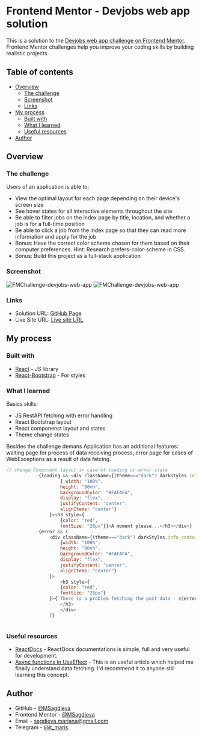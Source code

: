 # Frontend Mentor - Devjobs web app solution

This is a solution to the [Devjobs web app challenge on Frontend Mentor](https://www.frontendmentor.io/challenges/devjobs-web-app-HuvC_LP4l). Frontend Mentor challenges help you improve your coding skills by building realistic projects.

## Table of contents

- [Overview](#overview)
  - [The challenge](#the-challenge)
  - [Screenshot](#screenshot)
  - [Links](#links)
- [My process](#my-process)
  - [Built with](#built-with)
  - [What I learned](#what-i-learned)
  - [Useful resources](#useful-resources)
- [Author](#author)


## Overview

### The challenge

Users of an application is able to:
- View the optimal layout for each page depending on their device's screen size
- See hover states for all interactive elements throughout the site
- Be able to filter jobs on the index page by title, location, and whether a job is for a full-time position
- Be able to click a job from the index page so that they can read more information and apply for the job
- Bonus: Have the correct color scheme chosen for them based on their computer preferences. Hint: Research prefers-color-scheme in CSS.
- Bonus: Build this project as a full-stack application

### Screenshot

![FMChallenge-devjobs-web-app]()
![FMChallenge-devjobs-web-app]()

### Links

- Solution URL: [GitHub Page](https://github.com/MSagdieva/FMChallenge---Devjobs-web-app.git)
- Live Site URL: [Live site URL]()

## My process

### Built with

- [React](https://reactjs.org/) - JS library
- [React-Bootstrap](https://react-bootstrap.github.io/) - For styles

### What I learned
Basics skills:
- JS RestAPI fetching with error handling
- React Bootstrap layout
- React componenst layout and states
- Theme change states

Besides the challenge demans Application has an additional features: waiting page for process of data receiving process, error page for cases of WebExceptions as a result of data fetcing.

```js
// change Component layout in case of loading or error state
            {loading && <div className={(theme==="dark"? darkStyles.info_container: lightStyles.info_container)} style={
                    { width: "100%",
                    height: "90vh",
                    backgroundColor: "#FAFAFA",
                    display: "flex",
                    justifyContent: "center",
                    alignItems: "center"}
                }><h3 style={
                    {color: "red",
                    fontSize: "28px"}}>A moment please...</h3></div>}
            {error && (
                <div className={(theme==="dark"? darkStyles.info_container: lightStyles.info_container)} style={
                    {width: "100%",
                    height: "90vh",
                    backgroundColor: "#FAFAFA",
                    display: "flex",
                    justifyContent: "center",
                    alignItems: "center"}
                }>
                    <h3 style={
                    {color: "red",
                    fontSize: "28px"}
                }>{`There is a problem fetching the post data - ${error}`}
                    </h3>
                    </div>
                )}
```


```js

```

### Useful resources

- [ReactDocs](https://reactjs.org/docs/) - ReactDocs documentations is simple, full and very useful for development.
- [Async functions in UseEffect](https://devtrium.com/posts/async-functions-useeffect) - This is an useful article which helped me finally understand data fetching. I'd recommend it to anyone still learning this concept.


## Author

- GitHub - [@MSagdieva](https://github.com/MSagdieva/)
- Frontend Mentor - [@MSagdieva](https://www.frontendmentor.io/profile/MSagdieva)
- Email - [sagdieva.mariana@gmail.com](https://mailto:sagdieva.mariana@gmail.com)
- Telegram - [@it_maris](https://t.me/@it_maris)